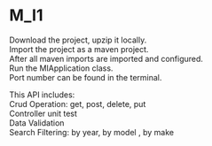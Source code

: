 # M_I1
Download the project, upzip it locally.  
Import the project as a maven project.  
After all maven imports are imported and configured.  
Run the MIApplication class.  
Port number can be found in the terminal.  
  
  
This API includes:  
  Crud Operation: get, post, delete, put  
  Controller unit test  
  Data Validation  
  Search Filtering: by year, by model , by make  
    
